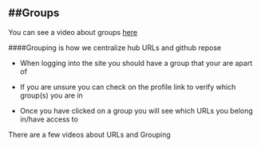 ##Groups
-

You can see a video about groups [here](http://www.youtube.com/watch?v=J1eI8-pEK8g)

####Grouping is how we centralize hub URLs and github repose
* When logging into the site you should have a group that your are apart of

* If you are unsure you can check on the profile link to verify which group(s) you are in

* Once you have clicked on a group you will see which URLs you belong in/have access to


There are a few videos about URLs and Grouping


